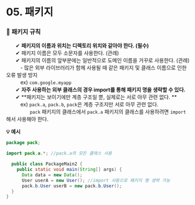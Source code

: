 # 05. 패키지

### 🔹 **패키지 규칙**
ㅤㅤ✔ **패키지의 이름과 위치는 디렉토리 위치와 같아야 한다. (필수)** <br>
ㅤㅤ✔ 패키지 이름은 모두 소문자를 사용한다. (관례) <br>
ㅤㅤ✔ 패키지의 이름의 앞부분에는 일반적으로 도메인 이름을 거꾸로 사용한다. (관례) <br>
ㅤㅤㅤ- 많은 외부 라이브러리가 함께 사용될 때 같은 패키지 및 클래스 이름으로 인한 오류 발생 방지 <br>
ㅤㅤㅤex) `com.google.myapp`<br>
ㅤㅤ✔ **자주 사용하는 외부 클래스의 경우 import를 통해 패키지 명을 생략할 수 있다.** <br>
ㅤㅤ✔ **패키지는 보이기에만 계층 구조일 뿐, 실제로는 서로 아무 관련 없다. ** <br>
ㅤㅤㅤex) `pack.a`, `pack.b`, `pack`은 계층 구조지만 서로 아무 관련 없다. <br>
ㅤㅤㅤㅤㅤ`pack` 패키지의 클래스에서 `pack.a` 패키지의 클래스를 사용하려면 `import` 해서 사용해야 한다.<br>

**💡 예시**
```JAVA
package pack;

import pack.a.*; //pack.a의 모든 클래스 사용

  public class PackageMain2 {
    public static void main(String[] args) {
      Data data = new Data();
      User userA = new User(); //import 사용으로 패키지 명 생략 가능
      pack.b.User userB = new pack.b.User();
  }
}
```

<!--
공백문자: "ㅤ" or &nbsp;
### 🔹 ** **
ㅤㅤ:  <br>
ㅤㅤㅤex) <br>
ㅤㅤ✔ **** <br>
ㅤㅤㅤ- **** <br>
ㅤㅤㅤㅤㅤex) <br>
ㅤㅤ❗ <br>
ㅤㅤ❓ <br>
ㅤㅤ✅ <br>
ㅤㅤㅤㅤ**▪️** <br>
ㅤㅤㅤㅤ**▫️** <br>
ㅤㅤ**1️⃣** <br>
ㅤㅤ**2️⃣** <br>
ㅤㅤ**3️⃣** <br>
ㅤㅤ**4️⃣** <br>
ㅤㅤ**5️⃣** <br>

> [!TIP]
> [!IMPORTANT]
>

**💡 예시**
```JAVA

```

-->

